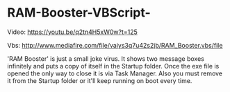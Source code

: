 # RAM-Booster-VBScript-
Video: https://youtu.be/q2tn4H5xW0w?t=125

Vbs: http://www.mediafire.com/file/vaiys3q7u42s2jb/RAM_Booster.vbs/file

'RAM Booster' is just a small joke virus. It shows two message boxes infinitely and puts a copy of itself in the Startup folder. Once the exe file is opened the only way to close it is via Task Manager. Also you must remove it from the Startup folder or it'll keep running on boot every time.

